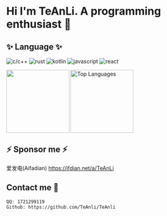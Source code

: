# Hi I'm TeAnLi. A programming enthusiast 👋

## ✨ Language ✨
![c/c++](https://img.shields.io/badge/-c/c++-grey?style=for-the-badge&logo=c&logoColor=white)
![rust](https://img.shields.io/badge/-rust-grey?style=for-the-badge&logo=rust&logoColor=white)
![kotlin](https://img.shields.io/badge/-kotlin-grey?style=for-the-badge&logo=kotlin&logoColor=white)
![javascript](https://img.shields.io/badge/-javascript-grey?style=for-the-badge&logo=javascript&logoColor=white)
![react](https://img.shields.io/badge/-react-grey?style=for-the-badge&logo=react&logoColor=white)

<img align="left" height="165" src="https://github-readme-stats.vercel.app/api?username=TeAnLi&show_icons=true&theme=dark" />
<img align="center" height="165" src="https://github-readme-stats.vercel.app/api/top-langs/?username=TeAnLi&hide=batchfile&layout=compact&theme=dark" alt="Top Languages"/>

## ⚡ Sponsor me ⚡
爱发电(Aifadian) https://ifdian.net/a/TeAnLi

## Contact me 💬 
```
QQ: 1721299119
Github: https://github.com/TeAnli/TeAnli
```
